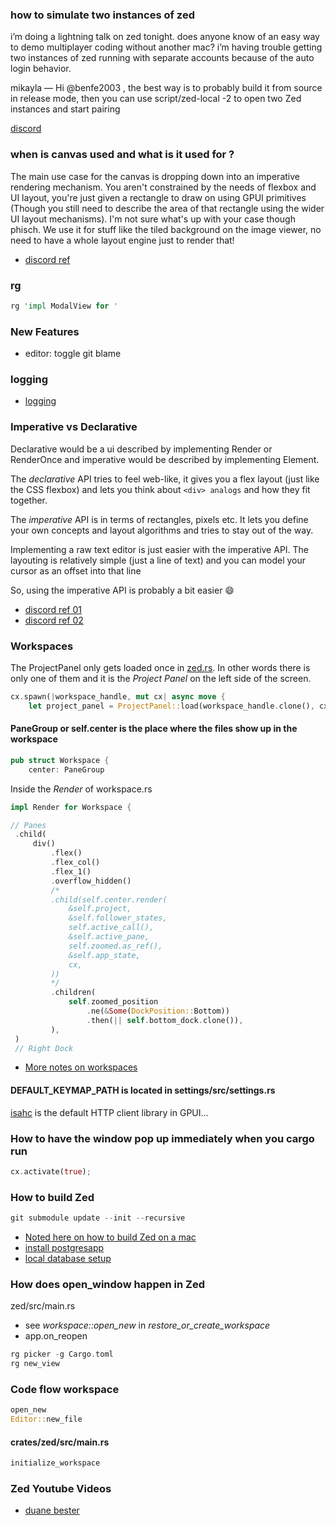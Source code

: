 
### how to simulate two instances of zed

i’m doing a lightning talk on zed tonight. does anyone know of an easy way to demo multiplayer coding without another mac? i’m having trouble getting two instances of zed running with separate accounts because of the auto login behavior.

mikayla —
Hi @benfe2003 , the best way is to probably build it from source in release mode, then you can use  script/zed-local -2 to open two Zed instances and start pairing

[discord](https://discord.com/channels/869392257814519848/873293828805771284/1232751746116489246)

### when is canvas used and what is it used for ?

The main use case for the canvas is dropping down into an imperative rendering mechanism.  You aren't constrained by the needs of flexbox and UI layout, you're just given a rectangle to draw on using GPUI primitives (Though you still need to describe the area of that rectangle using the wider UI layout mechanisms). I'm not sure what's up with your case though phisch. We use it for stuff like the tiled background on the image viewer, no need to have a whole layout engine just to render that!

- [discord ref](https://discord.com/channels/869392257814519848/1199799855007158352/1229556536536465529)

### rg

```rust
rg 'impl ModalView for '
```

### New Features

- editor: toggle git blame

### logging

- [logging](./logging.md)

### Imperative vs Declarative

Declarative would be a ui described by implementing Render or RenderOnce and imperative would be described by implementing Element.

The *declarative* API tries to feel web-like, it gives you a flex layout (just like the CSS flexbox) and lets you think about `<div> analogs` and how they fit together.

The *imperative* API is in terms of rectangles,  pixels etc. It lets you define your own concepts and layout algorithms and tries to stay out of the way.

Implementing a raw text editor is just easier with the imperative API. The layouting is relatively simple (just a line of text) and you can model your cursor as an offset into that line

So, using the imperative API is probably a bit easier 😄

- [discord ref 01](https://discord.com/channels/869392257814519848/1217227325217833043/1217283120336998502)
- [discord ref 02](https://discord.com/channels/869392257814519848/1199799855007158352/1217280636222443591)

### Workspaces

The ProjectPanel only gets loaded once in [zed.rs](https://github.com/zed-industries/zed/blob/main/crates/zed/src/zed.rs).  In other words there is only one of them and it is the *Project Panel* on the left side of the screen.

```rust
cx.spawn(|workspace_handle, mut cx| async move {
    let project_panel = ProjectPanel::load(workspace_handle.clone(), cx.clone());
```

#### PaneGroup or self.center is the place where the files show up in the workspace

```rust
pub struct Workspace {
    center: PaneGroup
```

Inside the *Render* of workspace.rs

```rust
impl Render for Workspace {
```

```rust
// Panes
 .child(
     div()
         .flex()
         .flex_col()
         .flex_1()
         .overflow_hidden()
         /*
         .child(self.center.render(
             &self.project,
             &self.follower_states,
             self.active_call(),
             &self.active_pane,
             self.zoomed.as_ref(),
             &self.app_state,
             cx,
         ))
         */
         .children(
             self.zoomed_position
                 .ne(&Some(DockPosition::Bottom))
                 .then(|| self.bottom_dock.clone()),
         ),
 )
 // Right Dock
```

- [More notes on workspaces](./workspace.md)

#### DEFAULT_KEYMAP_PATH is located in settings/src/settings.rs

[isahc](https://github.com/sagebind/isahc) is the default HTTP client library in GPUI...

### How to have the window pop up immediately when you cargo run

```rust
cx.activate(true);
```

### How to build Zed

```rust
git submodule update --init --recursive
```

* [Noted here on how to build Zed on a mac](https://github.com/zed-industries/zed/blob/main/docs/src/developing_zed__building_zed_macos.md)
* [install postgresapp](https://postgresapp.com/downloads.html)
* [local database setup](https://zed.dev/docs/local-collaboration)


### How does open_window happen in Zed

zed/src/main.rs

* see *workspace::open_new* in *restore_or_create_workspace*
* app.on_reopen

```rust
rg picker -g Cargo.toml
rg new_view
```

### Code flow workspace

```rust
open_new
Editor::new_file
```

#### crates/zed/src/main.rs

```rust
initialize_workspace
```

### Zed Youtube Videos

- [duane bester](https://www.youtube.com/playlist?list=PLzIkykhdNahwxfVbxgZR69TQSsJc-6Rqq)
